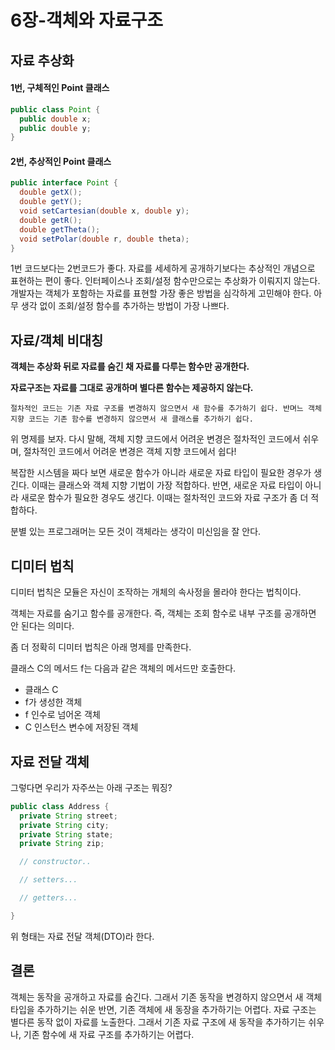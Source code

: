 6장-객체와 자료구조
==========================

## 자료 추상화

#### 1번, 구체적인 Point 클래스
```Java
public class Point {
  public double x;
  public double y;
}
```

#### 2번, 추상적인 Point 클래스
```Java
public interface Point {
  double getX();
  double getY();
  void setCartesian(double x, double y);
  double getR();
  double getTheta();
  void setPolar(double r, double theta);
}
```

1번 코드보다는 2번코드가 좋다. 자료를 세세하게 공개하기보다는 추상적인 개념으로 표현하는 편이 좋다.
인터페이스나 조회/설정 함수만으로는 추상화가 이뤄지지 않는다. 개발자는 객체가 포함하는 자료를 표현할 가장 좋은 방법을 심각하게 고민해야 한다.
아무 생각 없이 조회/설정 함수를 추가하는 방법이 가장 나쁘다.

## 자료/객체 비대칭

**객체는 추상화 뒤로 자료를 숨긴 채 자료를 다루는 함수만 공개한다.**

**자료구조는 자료를 그대로 공개하며 별다른 함수는 제공하지 않는다.**

```
절차적인 코드는 기존 자료 구조를 변경하지 않으면서 새 함수를 추가하기 쉽다. 반며느 객체 지향 코드는 기존 함수를 변경하지 않으면서 새 클래스를 추가하기 쉽다.
```

위 명제를 보자. 다시 말해, 객체 지향 코드에서 어려운 변경은 절차적인 코드에서 쉬우며, 절차적인 코드에서 어려운 변경은 객체 지향 코드에서 쉽다!

복잡한 시스템을 짜다 보면 새로운 함수가 아니라 새로운 자료 타입이 필요한 경우가 생긴다. 이때는 클래스와 객체 지향 기법이 가장 적합하다. 반면, 새로운 자료 타입이 아니라 새로운 함수가 필요한 경우도 생긴다.
이때는 절차적인 코드와 자료 구조가 좀 더 적합하다.

분별 있는 프로그래머는 모든 것이 객체라는 생각이 미신임을 잘 안다.

## 디미터 법칙
디미터 법칙은 모듈은 자신이 조작하는 개체의 속사정을 몰라야 한다는 법칙이다.

객체는 자료를 숨기고 함수를 공개한다. 즉, 객체는 조회 함수로 내부 구조를 공개하면 안 된다는 의미다.

좀 더 정확히 디미터 법칙은 아래 명제를 만족한다.

클래스 C의 메서드 f는 다음과 같은 객체의 메서드만 호출한다.
- 클래스 C
- f가 생성한 객체
- f 인수로 넘어온 객체
- C 인스턴스 변수에 저장된 객체

## 자료 전달 객체
그렇다면 우리가 자주쓰는 아래 구조는 뭐징?

```Java
public class Address {
  private String street;
  private String city;
  private String state;
  private String zip;

  // constructor..

  // setters...

  // getters...

}
```

위 형태는 자료 전달 객체(DTO)라 한다.


## 결론

객체는 동작을 공개하고 자료를 숨긴다. 그래서 기존 동작을 변경하지 않으면서 새 객체 타입을 추가하기는 쉬운 반면, 기존 객체에 새 동장을 추가하기는 어렵다. 자료 구조는 별다른 동작 없이 자료를 노출한다.
그래서 기존 자료 구조에 새 동작을 추가하기는 쉬우나, 기존 함수에 새 자료 구조를 추가하기는 어렵다.
